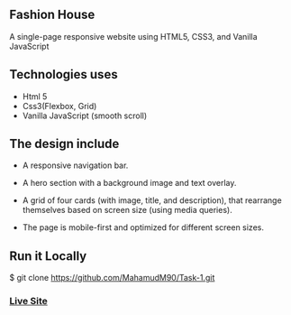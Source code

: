 ## Fashion House 

A single-page responsive website using HTML5, CSS3, and Vanilla JavaScript

## Technologies uses
 - Html 5
 - Css3(Flexbox, Grid)
 - Vanilla JavaScript (smooth scroll)
## The design include
 - A responsive navigation bar.

 - A hero section with a background image and text overlay.

-  A grid of four cards (with image, title, and description), that rearrange themselves based on screen size (using media queries).

-  The page is mobile-first and optimized for different screen sizes.

## Run it Locally
$ git clone https://github.com/MahamudM90/Task-1.git



   ###    [Live Site](https://mahamudm90.github.io/Task-1)

